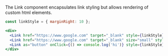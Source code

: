 The Link component encapsulates link styling but allows rendering of custom html elements.

```jsx
const linkStyle = { marginRight: 10 };

<div>
  <Link href="https://www.google.com" target="_blank" style={linkStyle}>Link</Link>
  <Link href="https://www.google.com" target="_blank" size="small" style={linkStyle}>Small link</Link>
  <Link as="button" onClick={() => console.log('hi')} style={linkStyle}>Link as button element</Link>
</div>
```
